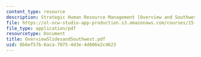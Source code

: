 ```yaml
---
content_type: resource
description: Strategic Human Resource Management [Overview and Southwest]
file: https://ol-ocw-studio-app-production.s3.amazonaws.com/courses/15-660-strategic-hr-management-spring-2003/8b6ef57b6aca70754d3e4d606e2cd623_OverviewSlidesandSouthwest.pdf
file_type: application/pdf
resourcetype: Document
title: OverviewSlidesandSouthwest.pdf
uid: 8b6ef57b-6aca-7075-4d3e-4d606e2cd623
---
```

